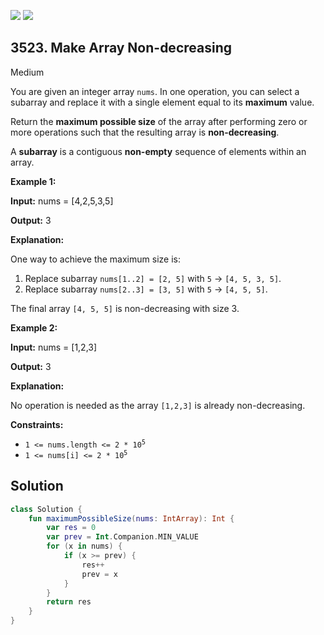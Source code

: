 [![](https://img.shields.io/github/stars/javadev/LeetCode-in-Kotlin?label=Stars&style=flat-square)](https://github.com/javadev/LeetCode-in-Kotlin)
[![](https://img.shields.io/github/forks/javadev/LeetCode-in-Kotlin?label=Fork%20me%20on%20GitHub%20&style=flat-square)](https://github.com/javadev/LeetCode-in-Kotlin/fork)

## 3523\. Make Array Non-decreasing

Medium

You are given an integer array `nums`. In one operation, you can select a subarray and replace it with a single element equal to its **maximum** value.

Return the **maximum possible size** of the array after performing zero or more operations such that the resulting array is **non-decreasing**.

A **subarray** is a contiguous **non-empty** sequence of elements within an array.

**Example 1:**

**Input:** nums = [4,2,5,3,5]

**Output:** 3

**Explanation:**

One way to achieve the maximum size is:

1.  Replace subarray `nums[1..2] = [2, 5]` with `5` → `[4, 5, 3, 5]`.
2.  Replace subarray `nums[2..3] = [3, 5]` with `5` → `[4, 5, 5]`.

The final array `[4, 5, 5]` is non-decreasing with size 3.

**Example 2:**

**Input:** nums = [1,2,3]

**Output:** 3

**Explanation:**

No operation is needed as the array `[1,2,3]` is already non-decreasing.

**Constraints:**

*   <code>1 <= nums.length <= 2 * 10<sup>5</sup></code>
*   <code>1 <= nums[i] <= 2 * 10<sup>5</sup></code>

## Solution

```kotlin
class Solution {
    fun maximumPossibleSize(nums: IntArray): Int {
        var res = 0
        var prev = Int.Companion.MIN_VALUE
        for (x in nums) {
            if (x >= prev) {
                res++
                prev = x
            }
        }
        return res
    }
}
```
